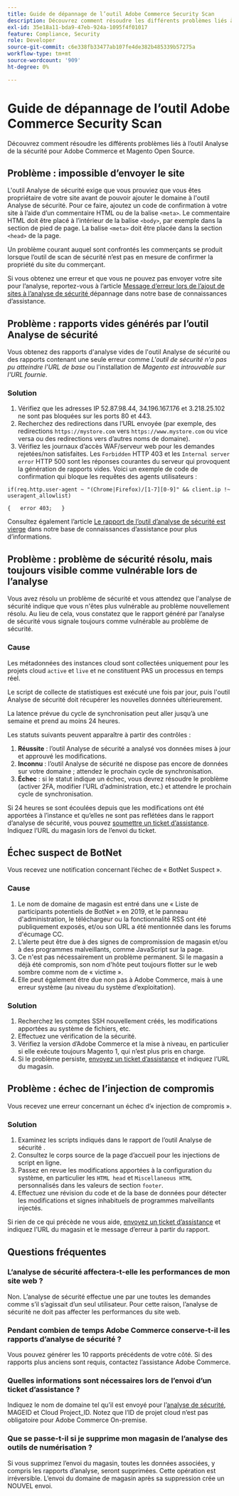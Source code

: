 ```yaml
---
title: Guide de dépannage de l’outil Adobe Commerce Security Scan
description: Découvrez comment résoudre les différents problèmes liés à l’outil Analyse de la sécurité pour Adobe Commerce et Magento Open Source.
exl-id: 35e18a11-bda9-47eb-924a-1095f4f01017
feature: Compliance, Security
role: Developer
source-git-commit: c6e338fb33477ab107fe4de382b485339b57275a
workflow-type: tm+mt
source-wordcount: '909'
ht-degree: 0%

---
```


# Guide de dépannage de l’outil Adobe Commerce Security Scan

Découvrez comment résoudre les différents problèmes liés à l’outil Analyse de la sécurité pour Adobe Commerce et Magento Open Source.

## Problème : impossible d’envoyer le site

L&#39;outil Analyse de sécurité exige que vous prouviez que vous êtes propriétaire de votre site avant de pouvoir ajouter le domaine à l&#39;outil Analyse de sécurité. Pour ce faire, ajoutez un code de confirmation à votre site à l’aide d’un commentaire HTML ou de la balise `<meta>`. Le commentaire HTML doit être placé à l’intérieur de la balise `<body>`, par exemple dans la section de pied de page. La balise `<meta>` doit être placée dans la section `<head>` de la page.

Un problème courant auquel sont confrontés les commerçants se produit lorsque l’outil de scan de sécurité n’est pas en mesure de confirmer la propriété du site du commerçant.

Si vous obtenez une erreur et que vous ne pouvez pas envoyer votre site pour l’analyse, reportez-vous à l’article [ Message d’erreur lors de l’ajout de sites à l’analyse de sécurité ](/help/troubleshooting/miscellaneous/error-message-adding-site-into-security-scan.md) dépannage dans notre base de connaissances d’assistance.

## Problème : rapports vides générés par l’outil Analyse de sécurité

Vous obtenez des rapports d&#39;analyse vides de l&#39;outil Analyse de sécurité ou des rapports contenant une seule erreur comme *L&#39;outil de sécurité n&#39;a pas pu atteindre l&#39;URL de base* ou l&#39;installation de *Magento est introuvable sur l&#39;URL fournie*.

### Solution

1. Vérifiez que les adresses IP 52.87.98.44, 34.196.167.176 et 3.218.25.102 ne sont pas bloquées sur les ports 80 et 443.
1. Recherchez des redirections dans l’URL envoyée (par exemple, des redirections `https://mystore.com` vers `https://www.mystore.com` ou vice versa ou des redirections vers d’autres noms de domaine).
1. Vérifiez les journaux d’accès WAF/serveur web pour les demandes rejetées/non satisfaites. Les `Forbidden` HTTP 403 et les `Internal server error` HTTP 500 sont les réponses courantes du serveur qui provoquent la génération de rapports vides. Voici un exemple de code de confirmation qui bloque les requêtes des agents utilisateurs :

```code block
if(req.http.user-agent ~ "(Chrome|Firefox)/[1-7][0-9]" && client.ip !~ useragent_allowlist)

{   error 403;   }
```

Consultez également l’article [Le rapport de l’outil d’analyse de sécurité est vierge](/help/troubleshooting/miscellaneous/the-security-scan-tool-report-is-blank.md) dans notre base de connaissances d’assistance pour plus d’informations.

## Problème : problème de sécurité résolu, mais toujours visible comme vulnérable lors de l’analyse

Vous avez résolu un problème de sécurité et vous attendez que l&#39;analyse de sécurité indique que vous n&#39;êtes plus vulnérable au problème nouvellement résolu. Au lieu de cela, vous constatez que le rapport généré par l’analyse de sécurité vous signale toujours comme vulnérable au problème de sécurité.

### Cause

Les métadonnées des instances cloud sont collectées uniquement pour les projets cloud `active` et `live` et ne constituent PAS un processus en temps réel.

Le script de collecte de statistiques est exécuté une fois par jour, puis l&#39;outil Analyse de sécurité doit récupérer les nouvelles données ultérieurement.

La latence prévue du cycle de synchronisation peut aller jusqu’à une semaine et prend au moins 24 heures.

Les statuts suivants peuvent apparaître à partir des contrôles :

1. **Réussite** : l’outil Analyse de sécurité a analysé vos données mises à jour et approuvé les modifications.
1. **Inconnu** : l’outil Analyse de sécurité ne dispose pas encore de données sur votre domaine ; attendez le prochain cycle de synchronisation.
1. **Échec** : si le statut indique un échec, vous devrez résoudre le problème (activer 2FA, modifier l’URL d’administration, etc.) et attendre le prochain cycle de synchronisation.

Si 24 heures se sont écoulées depuis que les modifications ont été apportées à l’instance et qu’elles ne sont pas reflétées dans le rapport d’analyse de sécurité, vous pouvez [soumettre un ticket d’assistance](/help/help-center-guide/help-center/magento-help-center-user-guide.md#submit-ticket). Indiquez l’URL du magasin lors de l’envoi du ticket.

## Échec suspect de BotNet

Vous recevez une notification concernant l’échec de « BotNet Suspect ».

### Cause

1. Le nom de domaine de magasin est entré dans une « Liste de participants potentiels de BotNet » en 2019, et le panneau d&#39;administration, le téléchargeur ou la fonctionnalité RSS ont été publiquement exposés, et/ou son URL a été mentionnée dans les forums d&#39;écumage CC.
1. L’alerte peut être due à des signes de compromission de magasin et/ou à des programmes malveillants, comme JavaScript sur la page.
1. Ce n&#39;est pas nécessairement un problème permanent. Si le magasin a déjà été compromis, son nom d&#39;hôte peut toujours flotter sur le web sombre comme nom de « victime ».
1. Elle peut également être due non pas à Adobe Commerce, mais à une erreur système (au niveau du système d’exploitation).

### Solution

1. Recherchez les comptes SSH nouvellement créés, les modifications apportées au système de fichiers, etc.
1. Effectuez une vérification de la sécurité.
1. Vérifiez la version d’Adobe Commerce et la mise à niveau, en particulier si elle exécute toujours Magento 1, qui n’est plus pris en charge.
1. Si le problème persiste, [envoyez un ticket d’assistance](/help/help-center-guide/help-center/magento-help-center-user-guide.md#submit-ticket) et indiquez l’URL du magasin.

## Problème : échec de l’injection de compromis

Vous recevez une erreur concernant un échec d’« injection de compromis ».

### Solution

1. Examinez les scripts indiqués dans le rapport de l’outil Analyse de sécurité .
1. Consultez le corps source de la page d’accueil pour les injections de script en ligne.
1. Passez en revue les modifications apportées à la configuration du système, en particulier les `HTML head` et `Miscellaneous HTML` personnalisés dans les valeurs de section `footer`.
1. Effectuez une révision du code et de la base de données pour détecter les modifications et signes inhabituels de programmes malveillants injectés.

Si rien de ce qui précède ne vous aide, [envoyez un ticket d’assistance](/help/help-center-guide/help-center/magento-help-center-user-guide.md#submit-ticket) et indiquez l’URL du magasin et le message d’erreur à partir du rapport.

## Questions fréquentes

### L’analyse de sécurité affectera-t-elle les performances de mon site web ?

Non. L’analyse de sécurité effectue une par une toutes les demandes comme s’il s’agissait d’un seul utilisateur. Pour cette raison, l’analyse de sécurité ne doit pas affecter les performances du site web.

### Pendant combien de temps Adobe Commerce conserve-t-il les rapports d’analyse de sécurité ?

Vous pouvez générer les 10 rapports précédents de votre côté. Si des rapports plus anciens sont requis, contactez l’assistance Adobe Commerce.

### Quelles informations sont nécessaires lors de l’envoi d’un ticket d’assistance ?

Indiquez le nom de domaine tel qu’il est envoyé pour l’[analyse de sécurité](https://experienceleague.adobe.com/en/docs/experience-cloud-kcs/kbarticles/ka-26357), MAGEID et Cloud Project_ID. Notez que l’ID de projet cloud n’est pas obligatoire pour Adobe Commerce On-premise.

### Que se passe-t-il si je supprime mon magasin de l’analyse des outils de numérisation ?

Si vous supprimez l’envoi du magasin, toutes les données associées, y compris les rapports d’analyse, seront supprimées. Cette opération est irréversible. L’envoi du domaine de magasin après sa suppression crée un NOUVEL envoi.
